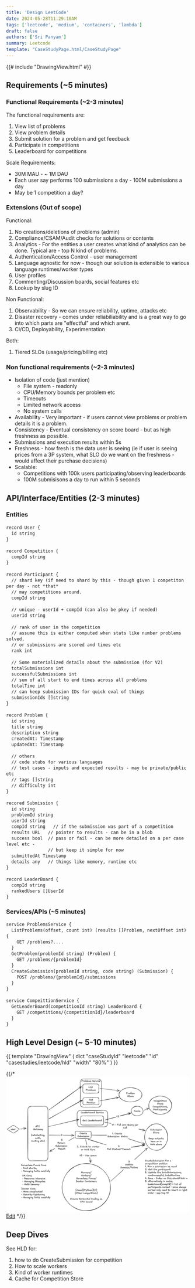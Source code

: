 ```yaml
---
title: 'Design LeetCode'
date: 2024-05-28T11:29:10AM
tags: ['leetcode', 'medium', 'containers', 'lambda']
draft: false
authors: ['Sri Panyam']
summary: Leetcode
template: "CaseStudyPage.html/CaseStudyPage"
---
```


{{# include "DrawingView.html" #}}

## Requirements (~5 minutes)

### Functional Requirements (~2-3 minutes)

The functional requirements are:

1. View list of problems
2. View problem details
3. Submit solution for a problem and get feedback
4. Participate in competitions
5. Leaderboard for competitions

Scale Requirements:
* 30M MAU - ~ 1M DAU
* Each user say performs 100 submissions a day - 100M submissions a day
* May be 1 competition a day?

### Extensions (Out of scope)

Functional:
1) No creations/deletions of problems (admin)
2) Compliance/CSAM/Audit checks for solutions or contents
3) Analytics - For the entities a user creates what kind of analytics can be done.  Typical are - top N kind of problems.
4) Authentication/Access Control - user management
5) Language agnostic for now - though our solution is extensible to various language
   runtimes/worker types
6) User profiles
7) Commenting/Discussion boards, social features etc
8) Lookup by slug ID

Non Functional:
1) Observability - So we can ensure reliability, uptime, attacks etc
2) Disaster recovery - comes under reliabiliability and is a great way to go into which parts are "effectful" and which arent.
3) CI/CD, Deployability, Experimentation

Both:
1) Tiered SLOs (usage/pricing/billing etc)

### Non functional requirements (~2-3 minutes)

* Isolation of code (just mention)
  * File system - readonly
  * CPU/Memory bounds per problem etc
  * Timeouts
  * Limited network access
  * No system calls
* Availability - Very important - if users cannot view problems or problem details it is a problem.
* Consistency - Eventual consistency on score board - but as high freshness as possible.
* Submissions and execution results within 5s
* Freshness - how fresh is the data user is seeing (ie if user is seeing prices from a 3P system, what SLO do we want on the freshness - would affect their purchase decisions)
* Scalable:
  * Competitions with 100k users participating/observing leaderboards
  * 100M submisisons a day to run within 5 seconds

## API/Interface/Entities (2-3 minutes)

### Entities

```
record User {
  id string
}

record Competition {
  compId string
}

record Participant {
  // shard key (if need to shard by this - though given 1 competiton per day - not *that*
  // may competitions around.
  compId string   
  
  // unique - userId + compId (can also be pkey if needed)
  userId string   
  
  // rank of user in the competition 
  // assume this is either computed when stats like number problems solved,
  // or submissions are scored and times etc
  rank int
  
  // Some materialized details about the submission (for V2)
  totalSubmissions int
  successfulSubmissions int
  // sum of all start to end times across all problems
  totalTime int             
  // can keep submission IDs for quick eval of things
  submissionIds []string  
}

record Problem {
  id string
  title string
  description string
  createdAt: Timestamp
  updatedAt: Timestamp
  
  // others
  // code stubs for various languages
  // test cases - inputs and expected results - may be private/public etc
  // tags []string
  // difficulty int
}

recored Submission {
  id string
  problemId string
  userId string
  compId string   // if the submission was part of a competition
  results URL   // pointer to results - can be in a blob
  success bool  // pass or fail - can be more detailed on a per case level etc -
                // but keep it simple for now
  submittedAt Timestamp
  details any   // things like memory, runtime etc
}

record LeaderBoard {
  compId string
  rankedUsers []UserId
}
```

### Services/APIs (~5 minutes)

```
service ProblemsService {
  ListProblems(offset, count int) (results []Problem, nextOffset int) {
    GET /problems?....
  }
  GetProblem(problemId string) (Problem) {
    GET /problems/{problemId}
  }
  CreateSubmission(problemId string, code string) (Submission) {
    POST /problems/{problemId}/submissions
  }
}

service CompeittionService {
  GetLeaderBoard(competitionId string) LeaderBoard {
    GET /competitions/{competitionId}/leaderboard
  }
}
```

## High Level Design (~ 5-10 minutes)

{{ template "DrawingView" ( dict "caseStudyId" "leetcode" "id" "casestudies/leetcode/hld" "width" "80%" ) }}

{{/*
![alt High Level Design](./hld.png "High Level Design")
<a href="https://excalidraw.com/#json=FjHc5-pd-AV6XsP-sfI9Y,eXh2Fe6JogqeevkHsPBNpg"
target="_blank">Edit</a>
*/}}

## Deep Dives

See HLD for:

1. how to do CreateSubmission for competition
2. How to scale workers
3. Kind of worker runtimes
4. Cache for Competition Store
